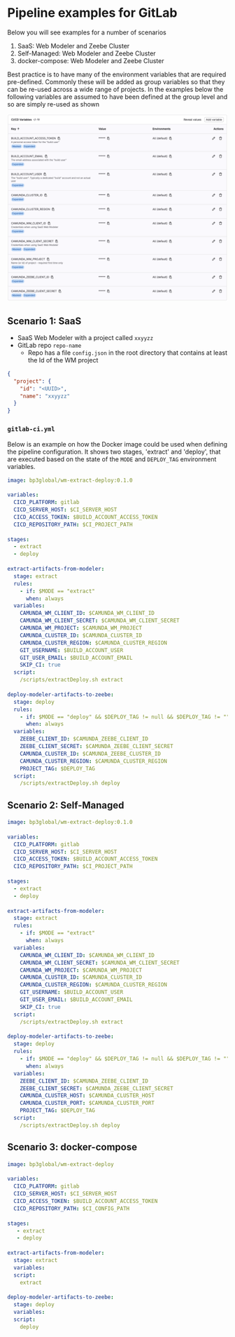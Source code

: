 # Pipeline examples for GitLab
Below you will see examples for a number of scenarios

1. SaaS: Web Modeler and Zeebe Cluster
1. Self-Managed: Web Modeler and Zeebe Cluster 
1. docker-compose: Web Modeler and Zeebe Cluster

Best practice is to have many of the environment variables that are required pre-defined.
Commonly these will be added as group variables so that they can be re-used across a
wide range of projects. In the examples below the following variables are assumed to have
been defined at the group level and so are simply re-used as shown

![GitLab CI/CD environment variable configuration](images/gl-cicd-env-vars.png)

## Scenario 1: SaaS

* SaaS Web Modeler with a project called `xxyyzz`
* GitLab repo `repo-name`
   * Repo has a file `config.json` in the root directory that contains at least the Id of the WM project


```json
{
  "project": {
    "id": "<UUID>",
    "name": "xxyyzz"
  }
}
```

### `gitlab-ci.yml`
Below is an example on how the Docker image could be used when defining the pipeline configuration. It shows two stages, 'extract' and 'deploy', that are executed based on the state of the `MODE` and `DEPLOY_TAG` environment variables.

```yaml
image: bp3global/wm-extract-deploy:0.1.0

variables:
  CICD_PLATFORM: gitlab
  CICD_SERVER_HOST: $CI_SERVER_HOST
  CICD_ACCESS_TOKEN: $BUILD_ACCOUNT_ACCESS_TOKEN
  CICD_REPOSITORY_PATH: $CI_PROJECT_PATH

stages:
  - extract
  - deploy

extract-artifacts-from-modeler:
  stage: extract
  rules:
    - if: $MODE == "extract"
      when: always
  variables:
    CAMUNDA_WM_CLIENT_ID: $CAMUNDA_WM_CLIENT_ID
    CAMUNDA_WM_CLIENT_SECRET: $CAMUNDA_WM_CLIENT_SECRET
    CAMUNDA_WM_PROJECT: $CAMUNDA_WM_PROJECT
    CAMUNDA_CLUSTER_ID: $CAMUNDA_CLUSTER_ID
    CAMUNDA_CLUSTER_REGION: $CAMUNDA_CLUSTER_REGION
    GIT_USERNAME: $BUILD_ACCOUNT_USER
    GIT_USER_EMAIL: $BUILD_ACCOUNT_EMAIL
    SKIP_CI: true
  script:
    /scripts/extractDeploy.sh extract

deploy-modeler-artifacts-to-zeebe:
  stage: deploy
  rules:
    - if: $MODE == "deploy" && $DEPLOY_TAG != null && $DEPLOY_TAG != ""
      when: always
  variables:
    ZEEBE_CLIENT_ID: $CAMUNDA_ZEEBE_CLIENT_ID
    ZEEBE_CLIENT_SECRET: $CAMUNDA_ZEEBE_CLIENT_SECRET
    CAMUNDA_CLUSTER_ID: $CAMUNDA_ZEEBE_CLUSTER_ID
    CAMUNDA_CLUSTER_REGION: $CAMUNDA_CLUSTER_REGION
    PROJECT_TAG: $DEPLOY_TAG
  script:
    /scripts/extractDeploy.sh deploy
```

## Scenario 2: Self-Managed
```yaml
image: bp3global/wm-extract-deploy:0.1.0

variables:
  CICD_PLATFORM: gitlab
  CICD_SERVER_HOST: $CI_SERVER_HOST
  CICD_ACCESS_TOKEN: $BUILD_ACCOUNT_ACCESS_TOKEN
  CICD_REPOSITORY_PATH: $CI_PROJECT_PATH

stages:
  - extract
  - deploy

extract-artifacts-from-modeler:
  stage: extract
  rules:
    - if: $MODE == "extract"
      when: always
  variables:
    CAMUNDA_WM_CLIENT_ID: $CAMUNDA_WM_CLIENT_ID
    CAMUNDA_WM_CLIENT_SECRET: $CAMUNDA_WM_CLIENT_SECRET
    CAMUNDA_WM_PROJECT: $CAMUNDA_WM_PROJECT
    CAMUNDA_CLUSTER_ID: $CAMUNDA_CLUSTER_ID
    CAMUNDA_CLUSTER_REGION: $CAMUNDA_CLUSTER_REGION
    GIT_USERNAME: $BUILD_ACCOUNT_USER
    GIT_USER_EMAIL: $BUILD_ACCOUNT_EMAIL
    SKIP_CI: true
  script:
    /scripts/extractDeploy.sh extract

deploy-modeler-artifacts-to-zeebe:
  stage: deploy
  rules:
    - if: $MODE == "deploy" && $DEPLOY_TAG != null && $DEPLOY_TAG != ""
      when: always
  variables:
    ZEEBE_CLIENT_ID: $CAMUNDA_ZEEBE_CLIENT_ID
    ZEEBE_CLIENT_SECRET: $CAMUNDA_ZEEBE_CLIENT_SECRET
    CAMUNDA_CLUSTER_HOST: $CAMUNDA_CLUSTER_HOST
    CAMUNDA_CLUSTER_PORT: $CAMUNDA_CLUSTER_PORT
    PROJECT_TAG: $DEPLOY_TAG
  script:
    /scripts/extractDeploy.sh deploy
```

## Scenario 3: docker-compose
```yaml
image: bp3global/wm-extract-deploy

variables:
  CICD_PLATFORM: gitlab
  CICD_SERVER_HOST: $CI_SERVER_HOST
  CICD_ACCESS_TOKEN: $BUILD_ACCOUNT_ACCESS_TOKEN
  CICD_REPOSITORY_PATH: $CI_CONFIG_PATH

stages:
   - extract
   - deploy

extract-artifacts-from-modeler:
  stage: extract
  variables:
  script:
    extract
  
deploy-modeler-artifacts-to-zeebe:
  stage: deploy
  variables:
  script: 
    deploy
```
